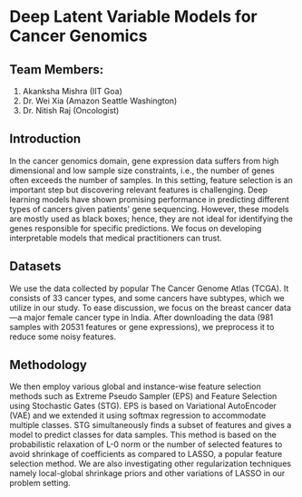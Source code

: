 # Deep Latent Variable Models for Cancer Genomics
## Team Members:
1. Akanksha Mishra (IIT Goa)
2. Dr. Wei Xia (Amazon Seattle Washington)
3. Dr. Nitish Raj (Oncologist)

## Introduction 

In the cancer genomics domain, gene expression data suffers from high dimensional and low sample size constraints, i.e., the number of genes often exceeds the number of samples. In this setting, feature selection is an important step but discovering relevant features is challenging. Deep learning models have shown promising performance in predicting different types of cancers given patients' gene sequencing. However, these models are mostly used as black boxes; hence, they are not ideal for identifying the genes responsible for specific predictions. We focus on developing interpretable models that medical practitioners can trust.

## Datasets

We use the data collected by popular The Cancer Genome Atlas (TCGA). It consists of 33 cancer types, and some cancers have subtypes, which we utilize in our study. To ease discussion, we focus on the breast cancer data—a major female cancer type in India. After downloading the data (981 samples with 20531 features or gene expressions), we preprocess it to reduce some noisy features.

## Methodology

We then employ various global and instance-wise feature selection methods such as Extreme Pseudo Sampler (EPS) and Feature Selection using Stochastic Gates (STG). EPS is based on Variational AutoEncoder (VAE) and we extended it using softmax regression to accommodate multiple classes. STG simultaneously finds a subset of features and gives a model to predict classes for data samples. This method is based on the probabilistic relaxation of L-0 norm or the number of selected features to avoid shrinkage of coefficients as compared to LASSO, a popular feature selection method. We are also investigating other regularization techniques namely local-global shrinkage priors and other variations of LASSO in our problem setting.
